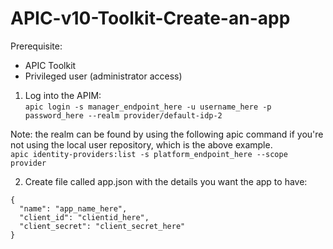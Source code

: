 # APIC-v10-Toolkit-Create-an-app

Prerequisite:  
- APIC Toolkit
- Privileged user (administrator access)

1. Log into the APIM:  
` apic login -s manager_endpoint_here -u username_here -p password_here --realm provider/default-idp-2 `  

Note: the realm can be found by using the following apic command if you're not using the local user repository, which is the above example.  
`apic identity-providers:list -s platform_endpoint_here --scope provider`  


2. Create file called app.json with the details you want the app to have:  
```
{
  "name": "app_name_here",
  "client_id": "clientid_here", 
  "client_secret": "client_secret_here"
}
```
